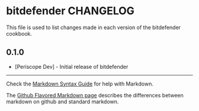 bitdefender CHANGELOG
=====================

This file is used to list changes made in each version of the bitdefender cookbook.

0.1.0
-----
- [Periscope Dev] - Initial release of bitdefender

- - -
Check the [Markdown Syntax Guide](http://daringfireball.net/projects/markdown/syntax) for help with Markdown.

The [Github Flavored Markdown page](http://github.github.com/github-flavored-markdown/) describes the differences between markdown on github and standard markdown.
